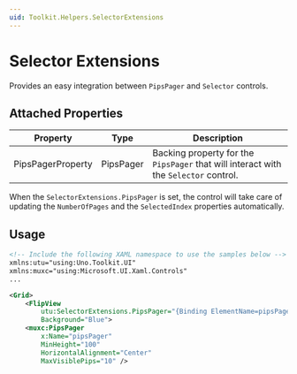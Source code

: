 ```yaml
---
uid: Toolkit.Helpers.SelectorExtensions
---
```


# Selector Extensions

Provides an easy integration between `PipsPager` and `Selector` controls.

## Attached Properties

Property|Type|Description
-|-|-
PipsPagerProperty|PipsPager| Backing property for the `PipsPager` that will interact with the `Selector` control.

When the `SelectorExtensions.PipsPager` is set, the control will take care of updating the `NumberOfPages` and the `SelectedIndex` properties automatically.

## Usage

```xml
<!-- Include the following XAML namespace to use the samples below -->
xmlns:utu="using:Uno.Toolkit.UI"
xmlns:muxc="using:Microsoft.UI.Xaml.Controls"
...

<Grid>
    <FlipView
        utu:SelectorExtensions.PipsPager="{Binding ElementName=pipsPager}"
        Background="Blue">
    <muxc:PipsPager
        x:Name="pipsPager"
        MinHeight="100"
        HorizontalAlignment="Center"
        MaxVisiblePips="10" />
```